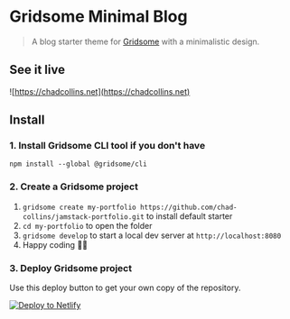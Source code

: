 # Gridsome Minimal Blog

> A blog starter theme for [Gridsome]() with a minimalistic design.

## See it live

![https://chadcollins.net](https://chadcollins.net)

## Install

### 1. Install Gridsome CLI tool if you don't have

`npm install --global @gridsome/cli`

### 2. Create a Gridsome project

1. `gridsome create my-portfolio https://github.com/chad-collins/jamstack-portfolio.git` to install default starter
2. `cd my-portfolio` to open the folder
3. `gridsome develop` to start a local dev server at `http://localhost:8080`
4. Happy coding 🎉🙌

<!-- Markdown snippet -->

### 3. Deploy Gridsome project

Use this deploy button to get your own copy of the repository.

[![Deploy to Netlify](https://www.netlify.com/img/deploy/button.svg)](**https://app.netlify.com/start/deploy?repository=https://github.com/chad-collins/jamstack-portfolio.git)
